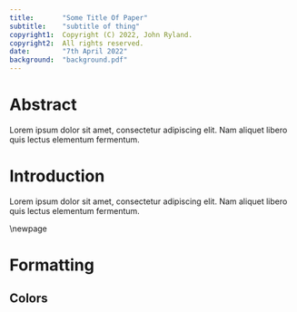 ```yaml
---
title:       "Some Title Of Paper"
subtitle:    "subtitle of thing"
copyright1:  Copyright (C) 2022, John Ryland.
copyright2:  All rights reserved.
date:        "7th April 2022"
background:  "background.pdf"
---
```




# Abstract

Lorem ipsum dolor sit amet, consectetur adipiscing elit. Nam aliquet libero
quis lectus elementum fermentum.

# Introduction

Lorem ipsum dolor sit amet, consectetur adipiscing elit. Nam aliquet libero
quis lectus elementum fermentum.

\newpage

# Formatting

## Colors

